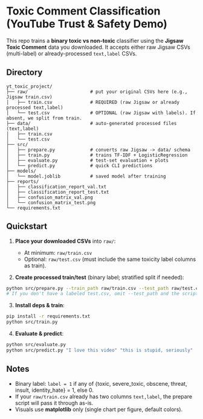 # Toxic Comment Classification (YouTube Trust & Safety Demo)

This repo trains a **binary toxic vs non-toxic** classifier using the **Jigsaw Toxic Comment** data you downloaded.
It accepts either raw Jigsaw CSVs (multi-label) or already-processed `text,label` CSVs.

## Directory
```
yt_toxic_project/
├── raw/                       # put your original CSVs here (e.g., Jigsaw train.csv)
│   ├── train.csv              # REQUIRED (raw Jigsaw or already processed text,label)
│   └── test.csv               # OPTIONAL (raw Jigsaw with labels). If absent, we split from train.
├── data/                      # auto-generated processed files (text,label)
│   ├── train.csv
│   └── test.csv
├── src/
│   ├── prepare.py             # converts raw Jigsaw -> data/ schema
│   ├── train.py               # trains TF-IDF + LogisticRegression
│   ├── evaluate.py            # test-set evaluation + plots
│   └── predict.py             # quick CLI predictions
├── models/
│   └── model.joblib           # saved model after training
├── reports/
│   ├── classification_report_val.txt
│   ├── classification_report_test.txt
│   ├── confusion_matrix_val.png
│   └── confusion_matrix_test.png
└── requirements.txt
```

## Quickstart

1) **Place your downloaded CSVs** into `raw/`:
   - At minimum: `raw/train.csv`
   - Optional: `raw/test.csv` (must include the same toxicity label columns as train).

2) **Create processed train/test** (binary label; stratified split if needed):
```bash
python src/prepare.py --train_path raw/train.csv --test_path raw/test.csv
# If you don't have a labeled test.csv, omit --test_path and the script will split from train.
```

3) **Install deps & train**:
```bash
pip install -r requirements.txt
python src/train.py
```

4) **Evaluate & predict**:
```bash
python src/evaluate.py
python src/predict.py "I love this video" "this is stupid, seriously"
```

## Notes
- Binary label: `label = 1` if any of {toxic, severe_toxic, obscene, threat, insult, identity_hate} = 1, else 0.
- If your `raw/train.csv` already has two columns `text,label`, the prepare script will pass it through as-is.
- Visuals use **matplotlib** only (single chart per figure, default colors).
